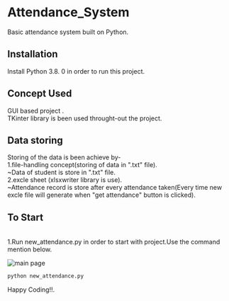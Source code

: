 # Attendance_System
Basic attendance system built on Python.

## Installation
Install Python 3.8. 0 in order to run this project.

## Concept Used
GUI based project . 
<br/>TKinter library is been used throught-out the project.

## Data storing
Storing of the data is been achieve by-
<br/>1.file-handling concept(storing of data in ".txt" file).
  <br/> ~Data of student is store in ".txt" file.
<br/>2.excle sheet (xlsxwriter library is use). 
  <br/> ~Attendance record is store after every attendance taken(Every time new excle file will generate when "get attendance" button is clicked).
   
## To Start
<br/> 1.Run new_attendance.py in order to start with project.Use the command mention below.

![main page](../master/Project_image/Main_Page.png)
```bash
python new_attendance.py
```
Happy Coding!!.
